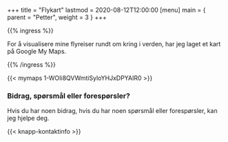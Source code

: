 +++
title = "Flykart"
lastmod = 2020-08-12T12:00:00
[menu]
main = { parent = "Petter", weight = 3 }
+++

{{% ingress %}}

For å visualisere mine flyreiser rundt om kring i verden, har jeg laget et kart på Google My Maps.

{{% /ingress %}}

{{< mymaps 1-WOIi8QVWmtiSyloYHJxDPYAIR0 >}}

### Bidrag, spørsmål eller forespørsler?

Hvis du har noen bidrag, hvis du har noen spørsmål eller forespørsler, kan jeg hjelpe deg.

{{< knapp-kontaktinfo >}}
